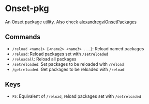 # Onset-pkg
An [Onset](https://playonset.com) package utility. Also check [alexandregv/OnsetPackages](https://github.com/alexandregv/OnsetPackages)

## Commands

- `/reload <name1> [<name2> <name3> ...]`: Reload named packages
- `/reload`: Reload packages set with `/setreloaded`
- `/reloadall`: Reload all packages
- `/setreloaded`: Set packages to be reloaded with `/reload`
- `/getreloaded`: Get packages to be reloaded with `/reload`

## Keys
- `F5`: Equivalent of `/reload`, reload packages set with `/setreloaded`
